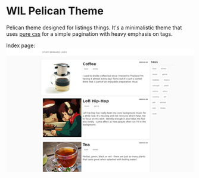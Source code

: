 # WIL Pelican Theme

Pelican theme designed for listings things.
It's a minimalistic theme that uses [pure css][pure] for a simple pagination with heavy emphasis on tags.

Index page:  
![index screenshot](screenshot.png)  

[pure]: https://purecss.io/

